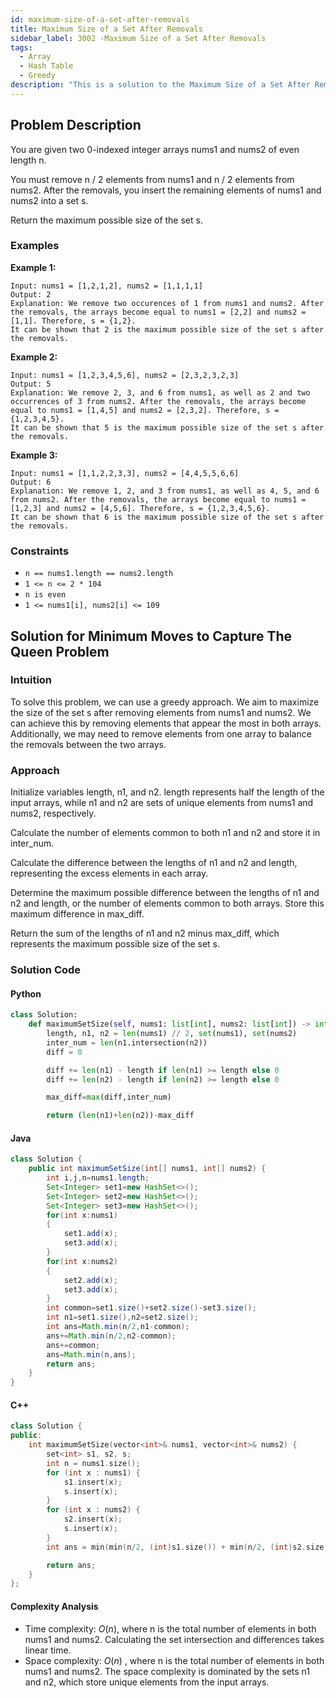 ```yaml
---
id: maximum-size-of-a-set-after-removals
title: Maximum Size of a Set After Removals
sidebar_label: 3002 -Maximum Size of a Set After Removals
tags:
  - Array
  - Hash Table
  - Greedy
description: "This is a solution to the Maximum Size of a Set After Removals problem on LeetCode."
---
```


## Problem Description

You are given two 0-indexed integer arrays nums1 and nums2 of even length n.

You must remove n / 2 elements from nums1 and n / 2 elements from nums2. After the removals, you insert the remaining elements of nums1 and nums2 into a set s.

Return the maximum possible size of the set s.

### Examples

**Example 1:**

```
Input: nums1 = [1,2,1,2], nums2 = [1,1,1,1]
Output: 2
Explanation: We remove two occurences of 1 from nums1 and nums2. After the removals, the arrays become equal to nums1 = [2,2] and nums2 = [1,1]. Therefore, s = {1,2}.
It can be shown that 2 is the maximum possible size of the set s after the removals.

```

**Example 2:**

```
Input: nums1 = [1,2,3,4,5,6], nums2 = [2,3,2,3,2,3]
Output: 5
Explanation: We remove 2, 3, and 6 from nums1, as well as 2 and two occurrences of 3 from nums2. After the removals, the arrays become equal to nums1 = [1,4,5] and nums2 = [2,3,2]. Therefore, s = {1,2,3,4,5}.
It can be shown that 5 is the maximum possible size of the set s after the removals.

```

**Example 3:**

```
Input: nums1 = [1,1,2,2,3,3], nums2 = [4,4,5,5,6,6]
Output: 6
Explanation: We remove 1, 2, and 3 from nums1, as well as 4, 5, and 6 from nums2. After the removals, the arrays become equal to nums1 = [1,2,3] and nums2 = [4,5,6]. Therefore, s = {1,2,3,4,5,6}.
It can be shown that 6 is the maximum possible size of the set s after the removals.
```

### Constraints

- `n == nums1.length == nums2.length`
- `1 <= n <= 2 * 104`
- `n is even`
- `1 <= nums1[i], nums2[i] <= 109`

## Solution for Minimum Moves to Capture The Queen Problem

### Intuition

To solve this problem, we can use a greedy approach. We aim to maximize the size of the set s after removing elements from nums1 and nums2. We can achieve this by removing elements that appear the most in both arrays. Additionally, we may need to remove elements from one array to balance the removals between the two arrays.

### Approach

Initialize variables length, n1, and n2. length represents half the length of the input arrays, while n1 and n2 are sets of unique elements from nums1 and nums2, respectively.

Calculate the number of elements common to both n1 and n2 and store it in inter_num.

Calculate the difference between the lengths of n1 and n2 and length, representing the excess elements in each array.

Determine the maximum possible difference between the lengths of n1 and n2 and length, or the number of elements common to both arrays. Store this maximum difference in max_diff.

Return the sum of the lengths of n1 and n2 minus max_diff, which represents the maximum possible size of the set s.

### Solution Code

#### Python

```py
class Solution:
    def maximumSetSize(self, nums1: list[int], nums2: list[int]) -> int:
        length, n1, n2 = len(nums1) // 2, set(nums1), set(nums2)
        inter_num = len(n1.intersection(n2))
        diff = 0

        diff += len(n1) - length if len(n1) >= length else 0
        diff += len(n2) - length if len(n2) >= length else 0

        max_diff=max(diff,inter_num)

        return (len(n1)+len(n2))-max_diff

```

#### Java

```java
class Solution {
    public int maximumSetSize(int[] nums1, int[] nums2) {
        int i,j,n=nums1.length;
        Set<Integer> set1=new HashSet<>();
        Set<Integer> set2=new HashSet<>();
        Set<Integer> set3=new HashSet<>();
        for(int x:nums1)
        {
            set1.add(x);
            set3.add(x);
        }
        for(int x:nums2)
        {
            set2.add(x);
            set3.add(x);
        }
        int common=set1.size()+set2.size()-set3.size();
        int n1=set1.size(),n2=set2.size();
        int ans=Math.min(n/2,n1-common);
        ans+=Math.min(n/2,n2-common);
        ans+=common;
        ans=Math.min(n,ans);
        return ans;
    }
}

```

#### C++

```cpp
class Solution {
public:
    int maximumSetSize(vector<int>& nums1, vector<int>& nums2) {
        set<int> s1, s2, s;
        int n = nums1.size();
        for (int x : nums1) {
            s1.insert(x);
            s.insert(x);
        }
        for (int x : nums2) {
            s2.insert(x);
            s.insert(x);
        }
        int ans = min(min(n/2, (int)s1.size()) + min(n/2, (int)s2.size()),(int) s.size());

        return ans;
    }
};
```

#### Complexity Analysis

- Time complexity: $O(n)$, where n is the total number of elements in both nums1 and nums2. Calculating the set intersection and differences takes linear time.
- Space complexity: $O(n)$ , where n is the total number of elements in both nums1 and nums2. The space complexity is dominated by the sets n1 and n2, which store unique elements from the input arrays.
